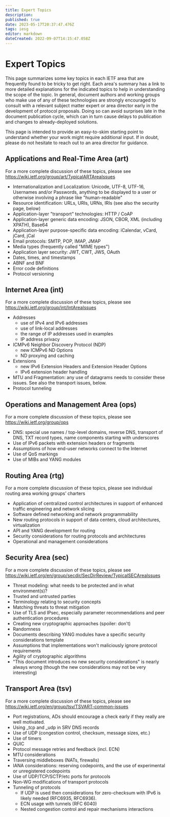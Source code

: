 ```yaml
---
title: Expert Topics
description: 
published: true
date: 2023-05-17T20:37:47.476Z
tags: iesg
editor: markdown
dateCreated: 2022-09-07T14:15:47.058Z
---
```


# Expert Topics
This page summarizes some key topics in each IETF area that are frequently found to be tricky to get right. Each area's summary has a link to more detailed explanations for the indicated topics to help in understanding the scope of the topic. In general, document authors and working groups who make use of any of these technologies are strongly encouraged to consult with a relevant subject matter expert or area director early in the development of protocol proposals. Doing so can avoid surprises late in the document publication cycle, which can in turn cause delays to publication and changes to already-deployed solutions.

This page is intended to provide an easy-to-skim starting point to understand whether your work might require additional input. If in doubt, please do not hesitate to reach out to an area director for guidance.

## Applications and Real-Time Area (art) 

For a more complete discussion of these topics, please see https://wiki.ietf.org/group/art/TypicalARTAreaIssues

* Internationalization and Localization: Unicode, UTF-8, UTF-16, Usernames and/or Passwords, anything to be displayed to a user or otherwise involving a phrase like "human-readable"
* Resource identification: URLs, URIs, URNs, IRIs (see also the security page, below)
* Application-layer "transport" technologies: HTTP / CoAP
* Application-layer generic data encoding: JSON, CBOR, XML (including XPATH),
  Base64
* Application-layer purpose-specific data encoding: iCalendar, vCard, jCard, jCal
* Email protocols: SMTP, POP, IMAP, JMAP
* Media types (frequently called "MIME types")
* Application layer security: JWT, CWT, JWS, OAuth
* Dates, times, and timestamps
* ABNF and BNF
* Error code definitions
* Protocol versioning

## Internet Area (int) 

For a more complete discussion of these topics, please see https://wiki.ietf.org/group/int/IntAreaIssues

* Addresses
  * use of IPv4 and IPv6 addresses
  * use of link-local addresses
  * the range of IP addresses used in examples
  * IP address privacy
* ICMPv6 Neighbor Discovery Protocol (NDP)
  * new ICMPv6 ND Options
  * ND proxying and caching
* Extensions
  * new IPv6 Extension Headers and Extension Header Options
  * IPv6 extension header handling
* MTU and Fragmentation: any use of datagrams needs to consider these issues.  See also the transport issues, below.
* Protocol tunneling

## Operations and Management Area (ops) 

For a more complete discussion of these topics, please see https://wiki.ietf.org/group/ops

* DNS: special use names / top-level domains, reverse DNS, transport of DNS, TXT record types, name components starting with underscores
* Use of IPv6 packets with extension headers or fragments
* Assumptions of how end-user networks connect to the Internet
* Use of QoS markings
* Use of MIBs and YANG modules

## Routing Area (rtg) 

For a more complete discussion of these topics, please see individual routing area working groups’ charters

* Application of centralized control architectures in support of enhanced traffic engineering and network slicing
* Software defined networking and network programmability
* New routing protocols in support of data centers, cloud architectures, virtualization
* API and YANG development for routing
* Security considerations for routing protocols and architectures
* Operational and management considerations

## Security Area (sec) 

For a more complete discussion of these topics, please see https://wiki.ietf.org/en/group/secdir/SecDirReview/TypicalSECAreaIssues

* Threat modeling: what needs to be protected and in what environment(s)?
* Trusted and untrusted parties
* Terminology relating to security concepts
* Matching threats to threat mitigation
* Use of TLS and IPsec, especially parameter recommendations and peer authentication procedures
* Creating new cryptographic approaches (spoiler: don't)
* Randomness
* Documents describing YANG modules have a specific security considerations template
* Assumptions that implementations won't maliciously ignore protocol requirements
* Agility of cryptographic algorithms
* "This document introduces no new security considerations" is nearly always wrong (though the new considerations may not be very interesting)


## Transport Area (tsv) 

For a more complete discussion of these topics, please see https://wiki.ietf.org/en/group/tsv/TSVART-common-issues

* Port registrations, ADs should encourage a check early if they really are well motivated. 
* Using _tcp and _udp in SRV DNS records
* Use of UDP (congestion control, checksum, message sizes, etc.)
* Use of timers
* QUIC
* Protocol message retries and feedback (incl. ECN)
* MTU considerations 
* Traversing middleboxes (NATs, firewalls)
* IANA considerations: reserving codepoints, and the use of experimental or unregistered codepoints
* Use of UDP/TCP/SCTP/etc ports for protocols
* Non-WG modifications of transport protocols
* Tunneling of protocols
  * If UDP is used then considerations for zero-checksum with IPv6 is likely needed (RFC6935, RFC6936).
  * ECN usage with tunnels (RFC 6040)
  * Nested congestion control and repair mechanisms interactions
